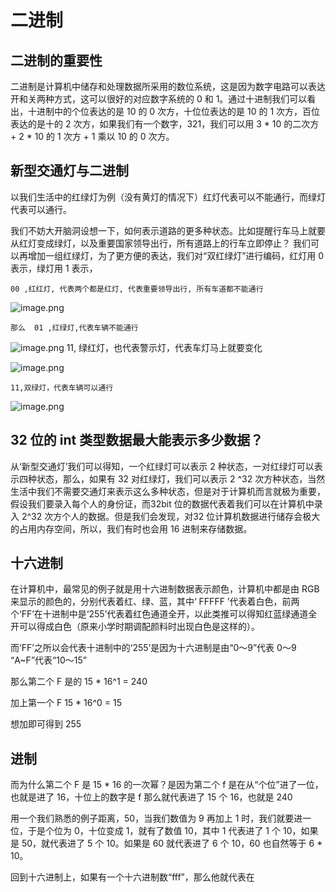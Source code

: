 # 二进制

## 二进制的重要性
二进制是计算机中储存和处理数据所采用的数位系统，这是因为数字电路可以表达开和关两种方式，这可以很好的对应数字系统的 0 和 1。通过十进制我们可以看出，十进制中的个位表达的是 10 的 0 次方，十位位表达的是 10 的 1 次方，百位表达的是十的 2 次方，如果我们有一个数字，321，我们可以用 3 * 10 的二次方 + 2 * 10 的 1 次方 + 1 乘以 10 的 0 次方。

## 新型交通灯与二进制
以我们生活中的红绿灯为例（没有黄灯的情况下）红灯代表可以不能通行，而绿灯代表可以通行。 

我们不妨大开脑洞设想一下，如何表示道路的更多种状态。比如提醒行车马上就要从红灯变成绿灯，以及重要国家领导出行，所有道路上的行车立即停止？
我们可以再增加一组红绿灯，为了更方便的表达，我们对“双红绿灯”进行编码，红灯用 0 表示，绿灯用 1 表示，

	00 ,红红灯, 代表两个都是红灯, 代表重要领导出行, 所有车道都不能通行
![image.png](https://obsidianpicture-1320276993.cos.ap-hongkong.myqcloud.com/Obsidian/Picture/202311022341874.png)



	那么  01 ,红绿灯,代表车辆不能通行

![image.png](https://obsidianpicture-1320276993.cos.ap-hongkong.myqcloud.com/Obsidian/Picture/202311022337963.png)
	11, 绿红灯，也代表警示灯，代表车灯马上就要变化

![image.png](https://obsidianpicture-1320276993.cos.ap-hongkong.myqcloud.com/Obsidian/Picture/202311022342475.png)


	11,双绿灯，代表车辆可以通行

![image.png](https://obsidianpicture-1320276993.cos.ap-hongkong.myqcloud.com/Obsidian/Picture/202311022344024.png)

## 32 位的 int 类型数据最大能表示多少数据？

从‘新型交通灯’我们可以得知，一个红绿灯可以表示 2 种状态，一对红绿灯可以表示四种状态，那么，如果有 32 对红绿灯，我们可以表示 2 ^32 次方种状态，当然生活中我们不需要交通灯来表示这么多种状态，但是对于计算机而言就极为重要，假设我们要录入每个人的身份证，而32bit 位的数据代表着我们可以在计算机中录入 2^32 次方个人的数据。但是我们会发现，对32 位计算机数据进行储存会极大的占用内存空间，所以，我们有时也会用 16 进制来存储数据。

## 十六进制

在计算机中，最常见的例子就是用十六进制数据表示颜色，计算机中都是由 RGB 来显示的颜色的，分别代表着红、绿、蓝，其中‘ FFFFF ’代表着白色，前两个‘FF’在十进制中是‘255’代表着红色通道全开，以此类推可以得知红蓝绿通道全开可以得成白色（原来小学时期调配颜料时出现白色是这样的）。

而‘FF’之所以会代表十进制中的‘255’是因为十六进制是由“0～9”代表 0～9 “A~F”代表“10～15”

那么第二个 F 是的 15 * 16^1 = 240

加上第一个 F 15 * 16^0 = 15

想加即可得到 255

## 进制

而为什么第二个 F 是 15 * 16 的一次幂？是因为第二个 f 是在从“个位”进了一位，也就是进了 16，十位上的数字是 f 那么就代表进了 15 个 16，也就是 240

用一个我们熟悉的例子距离，50，当我们数值为 9 再加上 1 时，我们就要进一位，于是个位为 0，十位变成 1，就有了数值 10，其中 1 代表进了 1 个 10，如果是 50，就代表进了 5 个 10。如果是 60 就代表进了 6 个 10，60 也自然等于 6 * 10。

回到十六进制上，如果有一个十六进制数“fff”，那么他就代表在





